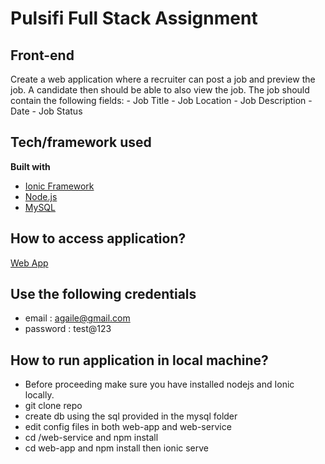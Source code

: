 # Pulsifi Full Stack Assignment
## Front-end

Create a web application where a recruiter can post a job and preview the job. A candidate then should be able to also view the job.
The job should contain the following fields:
      - Job Title
      - Job Location
      - Job Description
      - Date
      - Job Status

## Tech/framework used
<b>Built with</b>
- [Ionic Framework](https://ionicframework.com/)
- [Node.js](https://nodejs.org/en/)
- [MySQL](https://www.mysql.com/)

## How to access application?
[Web App](http://35.232.186.61/)

## Use the following credentials
- email : agaile@gmail.com
- password : test@123

## How to run application in local machine?
- Before proceeding make sure you have installed nodejs and Ionic locally.
- git clone repo
- create db using the sql provided in the mysql folder
- edit config files in both web-app and web-service
- cd /web-service and npm install
- cd web-app and npm install then ionic serve
